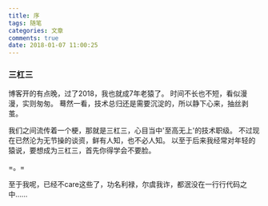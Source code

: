 ```yaml
---
title: 序
tags: 随笔
categories: 文章
comments: true
date: 2018-01-07 11:00:25
---
```


### 三杠三

博客开的有点晚，过了2018，我也就成7年老猿了。
时间不长也不短，看似漫漫，实则匆匆。
蓦然一看，技术总归还是需要沉淀的，所以静下心来，抽丝剥茧。

我们之间流传着一个梗，那就是三杠三，心目当中'至高无上'的技术职级。
不过现在已然沦为无节操的谈资，鲜有人知，也不必人知。
以至于后来我经常对年轻的猿说，要想成为三杠三，首先你得学会不要脸。

=。=

至于我呢，已经不care这些了，功名利禄，尔虞我诈，都泯没在一行行代码之中……
